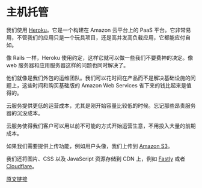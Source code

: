 # 主机托管

我们使用 [Heroku](http://heroku.com/)。它是一个构建在 Amazon 云平台上的 PaaS 平台。它非常易用，不管我们的应用只是一个玩具项目，还是高并发高负载应用，它都能应付自如。

像 Rails 一样，Heroku 使用约定，这样它就可以做一些我们不要费神的决定。像 web 服务器和应用服务器这样的问题也同时解决了。

他们就像是我们外包的运维团队。我们可以花时间在产品而不是解决基础设施的问题上，这些时间和购买基础版的 Amazon Web Services 省下来的钱比起来是值得的。

云服务提供更低的运营成本，尤其是刚开始容量比较低的时候。忘记那些昂贵服务器的沉没成本。

云服务使得我们客户可以用以前不可能的方式开始运营生意，不用投入大量的前期成本。

如果我们需要提供上传功能，例如用户头像，我们上传到 [Amazon S3](http://aws.amazon.com/s3/)。

我们还将图片、CSS 以及 JavaScript 资源存储到 CDN 上，例如 [Fastly](http://www.fastly.com/) 或者 [Cloudflare](https://www.cloudflare.com/)。

[原文链接](https://thoughtbot.com/playbook/production/hosting)
